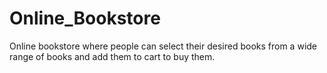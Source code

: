 # Online_Bookstore
Online bookstore where people can select their desired books from a wide range of books and add them to cart to buy them.

